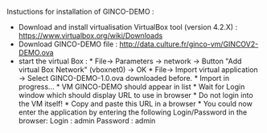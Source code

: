 Instuctions for installation of GINCO-DEMO :

* Download and install virtualisation VirtualBox tool (version 4.2.X) : https://www.virtualbox.org/wiki/Downloads
* Download GINCO-DEMO file : http://data.culture.fr/ginco-vm/GINCOV2-DEMO.ova 
* start the virtual Box : 
      * File-> Parameters -> network -> Button "Add virtual Box Network" (vboxnet0) -> OK
      * File-> Import virtual application -> Select GINCO-DEMO-1.0.ova downloaded before.
      * Import in progress...
      * VM GINCO-DEMO should appear in list
      * Wait for Login window which should display URL to use in browser
      * Do not login into the VM itself!
      * Copy and paste this URL in a browser
      * You could now enter the application by entering the following Login/Password in the browser:
      Login : admin 
      Password : admin

